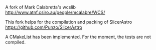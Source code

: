 A fork of Mark Calabretta's wcslib http://www.atnf.csiro.au/people/mcalabre/WCS/

This fork helps for the compilation and packing of SlicerAstro https://github.com/Punzo/SlicerAstro

A CMakeList has been implemented. For the moment, the tests are not compiled.
